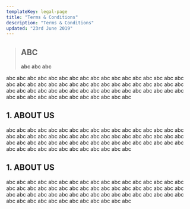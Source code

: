 ```yaml
---
templateKey: legal-page
title: "Terms & Conditions"
description: "Terms & Conditions"
updated: "23rd June 2019"
---
```


<blockquote>
    <h2> ABC </h2>
    <p>
    <strong> abc abc abc </strong>
    </P>
</blockquote>
<p> 
    abc abc abc abc abc abc abc abc abc abc abc abc abc abc abc abc abc abc abc abc abc
    abc abc abc abc abc abc abc abc abc abc abc abc abc abc abc abc abc abc abc abc abc
    abc abc abc abc abc abc abc abc abc abc abc abc abc abc abc abc abc abc abc abc abc
</p>
<h2> 1. ABOUT US </h2>
<p> 
    abc abc abc abc abc abc abc abc abc abc abc abc abc abc abc abc abc abc abc abc abc
    abc abc abc abc abc abc abc abc abc abc abc abc abc abc abc abc abc abc abc abc abc
    abc abc abc abc abc abc abc abc abc abc abc abc abc abc abc abc abc abc abc abc abc
</p>
<h2> 1. ABOUT US </h2>
<p> 
    abc abc abc abc abc abc abc abc abc abc abc abc abc abc abc abc abc abc abc abc abc
    abc abc abc abc abc abc abc abc abc abc abc abc abc abc abc abc abc abc abc abc abc
    abc abc abc abc abc abc abc abc abc abc abc abc abc abc abc abc abc abc abc abc abc
</p>

